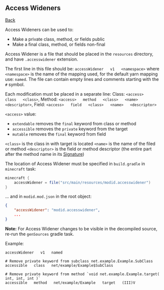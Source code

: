 ## Access Wideners
[Back](mixins.md)

Access Wideners can be used to:
* Make a private class, method, or fields public
* Make a final class, method, or fields non-final

Access Widener is a file that should be placed in the `resources` directory, and have `.accesswidener` extension. 

The first line in this file should be: `accessWidener   v1   <namespace>` where `<namespace>` is the name of the mapping used, for the default yarn mapping use: `named`. The file can contain empty lines and comments starting with the `#` symbol.

Each modification must be placed in a separate line:
Class: `<access>   class   <class>`,
Method: `<access>   method   <class>   <name>   <descriptor>`,
Field: `<access>   field   <class>   <name>   <descriptor>`

`<access>` value:
* `extendable` removes the `final` keyword from class or method
* `accessible` removes the `private` keyword from the target
* `mutable` removes the `final` keyword from field

`<class>` is the class in with target is located
`<name>` is the name of the filed or method
`<descriptor>` is the field or method descriptor (the entire part after the method name in its [Signature](signatures.md))

The location of Access Widener must be specified in `build.gradle` in `minecraft` task:
```gradle
minecraft {
    accessWidener = file("src/main/resources/modid.accesswidener")
}
```

... and in `modid.mod.json` in the root object:
```json
{
	"accessWidener": "modid.accesswidener",
	...
}
```

**Note:** For Access Widener changes to be visible in the decompiled source, re-run the `genSources` gradle task. 

Example:
```
accessWidener   v1   named

# Remove private keyword from subclass net.example.Example.SubClass
accessible   class   net/example/Example$SubClass

# Remove private keyword from method `void net.example.Example.target( int, int, int )`
accessible   method   net/example/Example   target   (III)V
```


